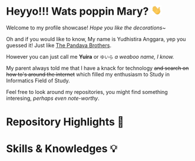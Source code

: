 <!--<img src="/src/banner_github.png">-->

# Heyyo!!! Wats poppin Mary? <img src="/src/wave.gif" width="28px">
Welcome to my profile showcase! *Hope you like the decorations~*

Oh and if you would like to know, My name is Yudhistira Anggara, yep you guessed it! Just like [The Pandava Brothers](https://en.wikipedia.org/wiki/Yudhishthira).

However you can just call me **Yuira** or `ゆいら` *a weaboo name, I know.*

My parent always told me that I have a knack for technology ~~and search on how to's around the internet~~ which filled my enthusiasm to Study in Informatics Field of Study.

Feel free to look around my repositories, you might find something interesing, *perhaps even note-worthy*.

# Repository Highlights 🎇

# Skills & Knowledges 💡


<!--
**yuira34/yuira34** is a ✨ _special_ ✨ repository because its `README.md` (this file) appears on your GitHub profile.

Here are some ideas to get you started:

- 🔭 I’m currently working on ...
- 🌱 I’m currently learning ...
- 👯 I’m looking to collaborate on ...
- 🤔 I’m looking for help with ...
- 💬 Ask me about ...
- 📫 How to reach me: ...
- 😄 Pronouns: ...
- ⚡ Fun fact: ...
-->
